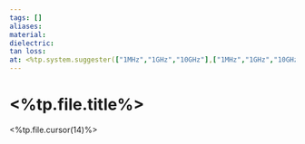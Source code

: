 ```yaml
---
tags: []
aliases: 
material: 
dielectric: 
tan loss: 
at: <%tp.system.suggester(["1MHz","1GHz","10GHz"],["1MHz","1GHz","10GHz"])%>
---
```


# <%tp.file.title%>

<%tp.file.cursor(14)%>